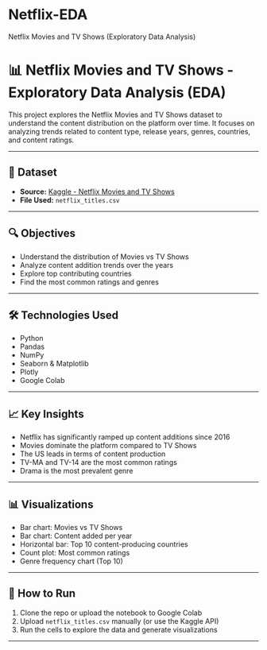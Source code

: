 # Netflix-EDA
Netflix Movies and TV Shows (Exploratory Data Analysis)

# 📊 Netflix Movies and TV Shows - Exploratory Data Analysis (EDA)

This project explores the Netflix Movies and TV Shows dataset to understand the content distribution on the platform over time. It focuses on analyzing trends related to content type, release years, genres, countries, and content ratings.

---

## 📌 Dataset

- **Source:** [Kaggle - Netflix Movies and TV Shows](https://www.kaggle.com/datasets/shivamb/netflix-shows)
- **File Used:** `netflix_titles.csv`

---

## 🔍 Objectives

- Understand the distribution of Movies vs TV Shows
- Analyze content addition trends over the years
- Explore top contributing countries
- Find the most common ratings and genres

---

## 🛠️ Technologies Used

- Python 
- Pandas
- NumPy
- Seaborn & Matplotlib
- Plotly 
- Google Colab

---

## 📈 Key Insights

- Netflix has significantly ramped up content additions since 2016
- Movies dominate the platform compared to TV Shows
- The US leads in terms of content production
- TV-MA and TV-14 are the most common ratings
- Drama is the most prevalent genre

---

## 📊 Visualizations

- Bar chart: Movies vs TV Shows
- Bar chart: Content added per year
- Horizontal bar: Top 10 content-producing countries
- Count plot: Most common ratings
- Genre frequency chart (Top 10)

---

## 🚀 How to Run

1. Clone the repo or upload the notebook to Google Colab
2. Upload `netflix_titles.csv` manually (or use the Kaggle API)
3. Run the cells to explore the data and generate visualizations

---

